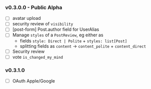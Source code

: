 ### v0.3.0.0 - Public Alpha

- [ ] avatar upload
- [ ] security review of `visibility`
- [ ] [post-form] Post.author field for UserAlias
- [ ] Manage `styles` of a `PostReview`, eg either as
  - fields `style: Direct | Polite` + `styles: list[Post]`
  - splitting fields as `content` -> `content_polite` + `content_direct`
- [ ] Security review
- [ ] vote `is_changed_my_mind`

### v0.3.1.0

- [ ] OAuth Apple/Google
